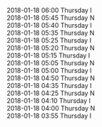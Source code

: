 2018-01-18 06:00 Thursday  I  
2018-01-18 05:45 Thursday  N  
2018-01-18 05:40 Thursday  I  
2018-01-18 05:35 Thursday  N  
2018-01-18 05:25 Thursday  I  
2018-01-18 05:20 Thursday  N  
2018-01-18 05:15 Thursday  I  
2018-01-18 05:05 Thursday  N  
2018-01-18 05:00 Thursday  I  
2018-01-18 04:50 Thursday  N  
2018-01-18 04:35 Thursday  I  
2018-01-18 04:25 Thursday  N  
2018-01-18 04:10 Thursday  I  
2018-01-18 04:00 Thursday  N  
2018-01-18 03:55 Thursday  I  
